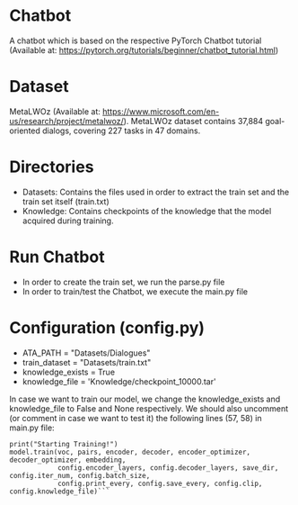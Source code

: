 # Chatbot
A chatbot which is based on the respective PyTorch Chatbot tutorial (Available at: https://pytorch.org/tutorials/beginner/chatbot_tutorial.html)

# Dataset
MetaLWOz (Available at: https://www.microsoft.com/en-us/research/project/metalwoz/). MetaLWOz dataset contains 37,884 goal-oriented dialogs, covering 227 tasks in 47 domains.

# Directories
* Datasets: Contains the files used in order to extract the train set and the train set itself (train.txt)
* Knowledge: Contains checkpoints of the knowledge that the model acquired during training.

# Run Chatbot
* In order to create the train set, we run the parse.py file
* In order to train/test the Chatbot, we execute the main.py file


# Configuration (config.py)
* ATA_PATH = "Datasets/Dialogues"
* train_dataset = "Datasets/train.txt"
* knowledge_exists = True
* knowledge_file = 'Knowledge/checkpoint_10000.tar'

In case we want to train our model, we change the knowledge_exists and knowledge_file to False and None respectively.
We should also uncomment (or comment in case we want to test it) the following lines (57, 58) in main.py file:

``` 
print("Starting Training!")
model.train(voc, pairs, encoder, decoder, encoder_optimizer, decoder_optimizer, embedding, 
            config.encoder_layers, config.decoder_layers, save_dir, config.iter_num, config.batch_size, 
            config.print_every, config.save_every, config.clip, config.knowledge_file)```